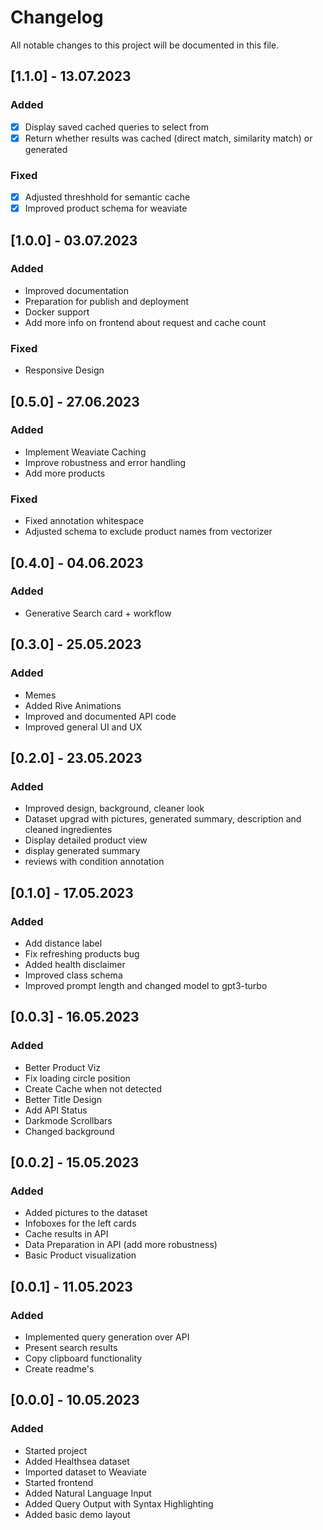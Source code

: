 # Changelog

All notable changes to this project will be documented in this file.

## [1.1.0] - 13.07.2023

### Added
- [x] Display saved cached queries to select from
- [x] Return whether results was cached (direct match, similarity match) or generated

### Fixed
- [x] Adjusted threshhold for semantic cache
- [x] Improved product schema for weaviate 

## [1.0.0] - 03.07.2023

### Added 
- Improved documentation
- Preparation for publish and deployment
- Docker support
- Add more info on frontend about request and cache count

### Fixed

- Responsive Design

## [0.5.0] - 27.06.2023

### Added 
- Implement Weaviate Caching
- Improve robustness and error handling
- Add more products

### Fixed
- Fixed annotation whitespace
- Adjusted schema to exclude product names from vectorizer

## [0.4.0] - 04.06.2023

### Added 
- Generative Search card + workflow

## [0.3.0] - 25.05.2023

### Added 
- Memes
- Added Rive Animations
- Improved and documented API code
- Improved general UI and UX

## [0.2.0] - 23.05.2023

### Added 
- Improved design, background, cleaner look
- Dataset upgrad with pictures, generated summary, description and cleaned ingredientes
- Display detailed product view
- display generated summary
- reviews with condition annotation

## [0.1.0] - 17.05.2023

### Added 
- Add distance label
- Fix refreshing products bug
- Added health disclaimer
- Improved class schema
- Improved prompt length and changed model to gpt3-turbo

## [0.0.3] - 16.05.2023

### Added 
 - Better Product Viz
 - Fix loading circle position
 - Create Cache when not detected
 - Better Title Design
 - Add API Status
 - Darkmode Scrollbars
 - Changed background

## [0.0.2] - 15.05.2023

### Added 
 - Added pictures to the dataset
 - Infoboxes for the left cards
 - Cache results in API
 - Data Preparation in API (add more robustness)
 - Basic Product visualization


## [0.0.1] - 11.05.2023

### Added 

- Implemented query generation over API
- Present search results
- Copy clipboard functionality
- Create readme's

## [0.0.0] - 10.05.2023

### Added 

- Started project
- Added Healthsea dataset
- Imported dataset to Weaviate
- Started frontend
- Added Natural Language Input
- Added Query Output with Syntax Highlighting
- Added basic demo layout